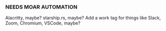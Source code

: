 ### NEEDS MOAR AUTOMATION

Alacritty, maybe?
starship.rs, maybe?
Add a work tag for things like Slack, Zoom, Chromium, VSCode, maybe?


